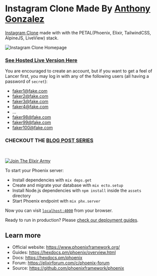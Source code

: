 # Instagram Clone Made By [Anthony Gonzalez](https://elixirprogrammer.com "elixirprogrammer.com")

[Instagram Clone](https://petal-instagram-clone.herokuapp.com/ "Hosted Live Version") made with with the PETAL(Phoenix, Elixir, TailwindCSS, AlpineJS, LiveView) stack.

![Instagram Clone Homepage](https://dev-to-uploads.s3.amazonaws.com/uploads/articles/hqchl3mvl9soy1n03r83.jpg "Lancer Homepage")

### [See Hosted Live Version Here](https://petal-instagram-clone.herokuapp.com/ "Hosted Live Version")

You are encouraged to create an account, but if you want to get a feel of Lancer first, you may log in with any of the following users (all having a password of `secret`):

- faker1@fake.com
- faker2@fake.com
- faker3@fake.com
- faker4@fake.com
- ...
- faker98@fake.com
- faker99@fake.com
- faker100@fake.com

### CHECKOUT THE [BLOG POST SERIES](https://dev.to/elixirprogrammer/let-s-build-an-instagram-clone-with-the-petal-phoenix-elixir-tailwindcss-alpinejs-liveview-stack-263n "Blog Post Series")

&nbsp;

[![Join The Elixir Army](https://dev-to-uploads.s3.amazonaws.com/uploads/articles/cv2q172ztuekdtw82vo9.png)](https://elixirprogrammer.com)

To start your Phoenix server:

  * Install dependencies with `mix deps.get`
  * Create and migrate your database with `mix ecto.setup`
  * Install Node.js dependencies with `npm install` inside the `assets` directory
  * Start Phoenix endpoint with `mix phx.server`

Now you can visit [`localhost:4000`](http://localhost:4000) from your browser.

Ready to run in production? Please [check our deployment guides](https://hexdocs.pm/phoenix/deployment.html).

## Learn more

  * Official website: https://www.phoenixframework.org/
  * Guides: https://hexdocs.pm/phoenix/overview.html
  * Docs: https://hexdocs.pm/phoenix
  * Forum: https://elixirforum.com/c/phoenix-forum
  * Source: https://github.com/phoenixframework/phoenix
